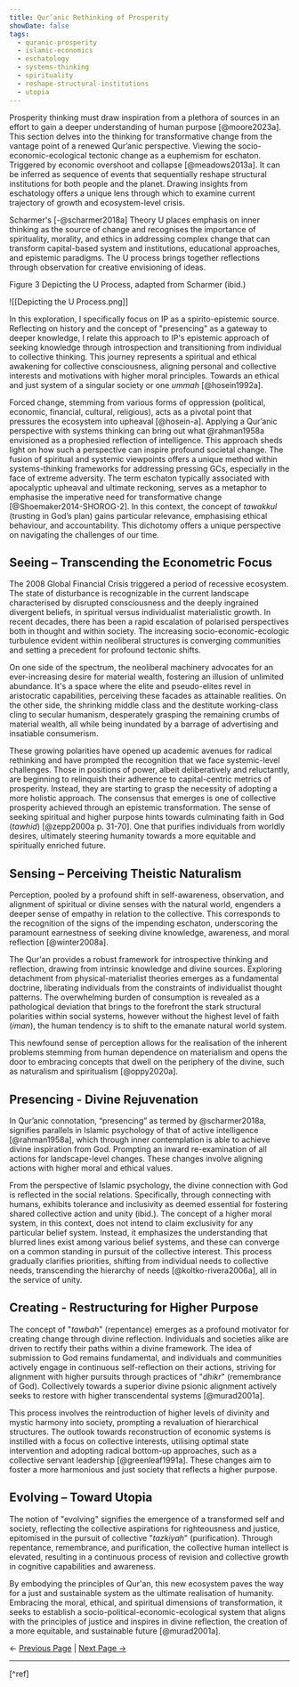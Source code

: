 ```yaml
---
title: Qur’anic Rethinking of Prosperity
showDate: false
tags:
  - quranic-prosperity
  - islamic-economics
  - eschatology
  - systems-thinking
  - spirituality
  - reshape-structural-institutions
  - utopia
---
```

Prosperity thinking must draw inspiration from a plethora of sources in an effort to gain a deeper understanding of human purpose [@moore2023a]. This section delves into the thinking for transformative change from the vantage point of a renewed Qur’anic perspective. Viewing the socio-economic-ecological tectonic change as a euphemism for eschaton. Triggered by economic overshoot and collapse [@meadows2013a]. It can be inferred as sequence of events that sequentially reshape structural institutions for both people and the planet. Drawing insights from eschatology offers a unique lens through which to examine current trajectory of growth and ecosystem-level crisis.

Scharmer's [-@scharmer2018a] Theory U places emphasis on inner thinking as the source of change and recognises the importance of spirituality, morality, and ethics in addressing complex change that can transform capital-based system and institutions, educational approaches, and epistemic paradigms. The U process brings together reflections through observation for creative envisioning of ideas.

Figure 3 Depicting the U Process, adapted from Scharmer (ibid.)

![[Depicting the U Process.png]]

In this exploration, I specifically focus on <span title="Islamic Perspective">IP</span> as a spirito-epistemic source. Reflecting on history and the concept of "presencing" as a gateway to deeper knowledge, I relate this approach to <span title="Islamic Perspective">IP</span>'s epistemic approach of seeking knowledge through introspection and transitioning from individual to collective thinking. This journey represents a spiritual and ethical awakening for collective consciousness, aligning personal and collective interests and motivations with higher moral principles. Towards an ethical and just system of a singular society or one _ummah_ [@hosein1992a]. 

Forced change, stemming from various forms of oppression (political, economic, financial, cultural, religious), acts as a pivotal point that pressures the ecosystem into upheaval [@hosein-a]. Applying a Qur’anic perspective with systems thinking can bring out what @rahman1958a envisioned as a prophesied reflection of intelligence. This approach sheds light on how such a perspective can inspire profound societal change. The fusion of spiritual and systemic viewpoints offers a unique method within systems-thinking frameworks for addressing pressing <span title="Grand Challenges">GCs</span>, especially in the face of extreme adversity. The term eschaton typically associated with apocalyptic upheaval and ultimate reckoning, serves as a metaphor to emphasise the imperative need for transformative change [@Shoemaker2014-SHOROG-2]. In this context, the concept of _tawakkul_ (trusting in God’s plan) gains particular relevance, emphasising ethical behaviour, and accountability. This dichotomy offers a unique perspective on navigating the challenges of our time.
## Seeing – Transcending the Econometric Focus
The 2008 Global Financial Crisis triggered a period of recessive ecosystem. The state of disturbance is recognizable in the current landscape characterised by disrupted consciousness and the deeply ingrained divergent beliefs, in spiritual versus individualist materialistic growth. In recent decades, there has been a rapid escalation of polarised perspectives both in thought and within society. The increasing socio-economic-ecologic turbulence evident within neoliberal structures is converging communities and setting a precedent for profound tectonic shifts.

On one side of the spectrum, the neoliberal machinery advocates for an ever-increasing desire for material wealth, fostering an illusion of unlimited abundance. It's a space where the elite and pseudo-elites revel in aristocratic capabilities, perceiving these facades as attainable realities. On the other side, the shrinking middle class and the destitute working-class cling to secular humanism, desperately grasping the remaining crumbs of material wealth, all while being inundated by a barrage of advertising and insatiable consumerism.

These growing polarities have opened up academic avenues for radical rethinking and have prompted the recognition that we face systemic-level challenges. Those in positions of power, albeit deliberatively and reluctantly, are beginning to relinquish their adherence to capital-centric metrics of prosperity. Instead, they are starting to grasp the necessity of adopting a more holistic approach. The consensus that emerges is one of collective prosperity achieved through an epistemic transformation. The sense of seeking spiritual and higher purpose hints towards culminating faith in God (_tawhid_) [@zepp2000a p. 31-70]. One that purifies individuals from worldly desires, ultimately steering humanity towards a more equitable and spiritually enriched future.
## Sensing – Perceiving Theistic Naturalism
Perception, pooled by a profound shift in self-awareness, observation, and alignment of spiritual or divine senses with the natural world, engenders a deeper sense of empathy in relation to the collective. This corresponds to the recognition of the signs of the impending eschaton, underscoring the paramount earnestness of seeking divine knowledge, awareness, and moral reflection [@winter2008a].

The Qur'an provides a robust framework for introspective thinking and reflection, drawing from intrinsic knowledge and divine sources. Exploring detachment from physical-materialist theories emerges as a fundamental doctrine, liberating individuals from the constraints of individualist thought patterns. The overwhelming burden of consumption is revealed as a pathological deviation that brings to the forefront the stark structural polarities within social systems, however without the highest level of faith (_iman_), the human tendency is to shift to the emanate natural world system.

This newfound sense of perception allows for the realisation of the inherent problems stemming from human dependence on materialism and opens the door to embracing concepts that dwell on the periphery of the divine, such as naturalism and spiritualism [@oppy2020a].
## Presencing - Divine Rejuvenation
In Qur’anic connotation, “presencing” as termed by @scharmer2018a, signifies parallels in Islamic psychology of that of active intelligence [@rahman1958a], which through inner contemplation is able to achieve divine inspiration from God. Prompting an inward re-examination of all actions for landscape-level changes. These changes involve aligning actions with higher moral and ethical values.

From the perspective of Islamic psychology, the divine connection with God is reflected in the social relations. Specifically, through connecting with humans, exhibits tolerance and inclusivity as deemed essential for fostering shared collective action and unity (ibid.). The concept of a higher moral system, in this context, does not intend to claim exclusivity for any particular belief system. Instead, it emphasizes the understanding that blurred lines exist among various belief systems, and these can converge on a common standing in pursuit of the collective interest. This process gradually clarifies priorities, shifting from individual needs to collective needs, transcending the hierarchy of needs [@koltko-rivera2006a], all in the service of unity.
## Creating - Restructuring for Higher Purpose
The concept of "_tawbah_" (repentance) emerges as a profound motivator for creating change through divine reflection. Individuals and societies alike are driven to rectify their paths within a divine framework. The idea of submission to God remains fundamental, and individuals and communities actively engage in continuous self-reflection on their actions, striving for alignment with higher pursuits through practices of "_dhikr_" (remembrance of God). Collectively towards a superior divine psionic alignment actively seeks to restore with higher transcendental systems [@murad2001a].

This process involves the reintroduction of higher levels of divinity and mystic harmony into society, prompting a revaluation of hierarchical structures. The outlook towards reconstruction of economic systems is instilled with a focus on collective interests, utilising optimal state intervention and adopting radical bottom-up approaches, such as a collective servant leadership [@greenleaf1991a]. These changes aim to foster a more harmonious and just society that reflects a higher purpose.
## Evolving – Toward Utopia
The notion of "evolving" signifies the emergence of a transformed self and society, reflecting the collective aspirations for righteousness and justice, epitomised in the pursuit of collective "_tazkiyah_" (purification). Through repentance, remembrance, and purification, the collective human intellect is elevated, resulting in a continuous process of revision and collective growth in cognitive capabilities and awareness.

By embodying the principles of Qur'an, this new ecosystem paves the way for a just and sustainable system as the ultimate realisation of humanity. Embracing the moral, ethical, and spiritual dimensions of transformation, it seeks to establish a socio-political-economic-ecological system that aligns with the principles of justice and inspires in divine reflection, the creation of a more equitable, and sustainable future [@murad2001a].


← [Previous Page](thesis/04-islamic-perspective) | [Next Page →](thesis/06-prosperity-paths)

---

[^ref]
